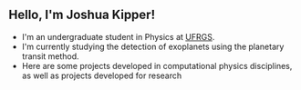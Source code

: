 ## Hello, I'm Joshua Kipper!

- I'm an undergraduate student in Physics at [UFRGS](http://www.ufrgs.br/ufrgs/inicial).
- I'm currently studying the detection of exoplanets using the planetary transit method.
- Here are some projects developed in computational physics disciplines, as well as projects developed for research


